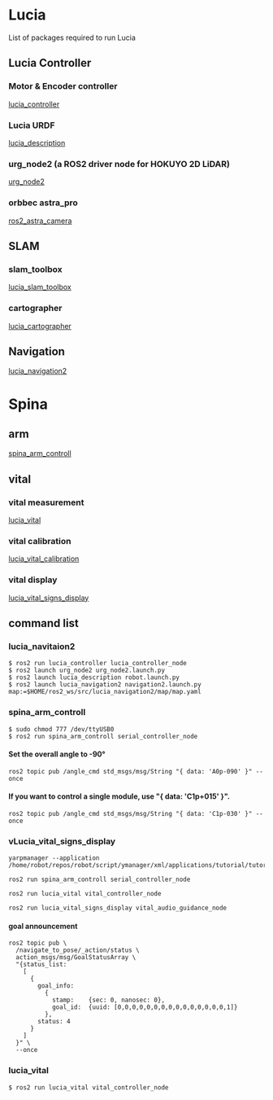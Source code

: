 # Lucia
List of packages required to run Lucia
## Lucia Controller
### Motor & Encoder controller
[lucia_controller](https://github.com/iHaruruki/lucia_controller.git)
### Lucia URDF
[lucia_description](https://github.com/iHaruruki/lucia_description.git)
### urg_node2 (a ROS2 driver node for HOKUYO 2D LiDAR)
[urg_node2](https://github.com/Hokuyo-aut/urg_node2.git)
### orbbec astra_pro
[ros2_astra_camera](https://github.com/orbbec/ros2_astra_camera.git)
## SLAM
### slam_toolbox
[lucia_slam_toolbox](https://github.com/iHaruruki/lucia_slam_toolbox.git)
### cartographer
[lucia_cartographer](https://github.com/iHaruruki/lucia_cartographer.git)
## Navigation
[lucia_navigation2](https://github.com/iHaruruki/lucia_navigation2.git)
# Spina
## arm
[spina_arm_controll](https://github.com/iHaruruki/spina_arm_controll.git)
## vital
### vital measurement
[lucia_vital](https://github.com/iHaruruki/lucia_vital.git)
### vital calibration
[lucia_vital_calibration](https://github.com/iHaruruki/lucia_vital_calibration.git)
### vital display
[lucia_vital_signs_display](https://github.com/iHaruruki/lucia_vital_signs_display.git)

## command list
### lucia_navitaion2
```
$ ros2 run lucia_controller lucia_controller_node
$ ros2 launch urg_node2 urg_node2.launch.py
$ ros2 launch lucia_description robot.launch.py
$ ros2 launch lucia_navigation2 navigation2.launch.py map:=$HOME/ros2_ws/src/lucia_navigation2/map/map.yaml 
```

### spina_arm_controll
```shell
$ sudo chmod 777 /dev/ttyUSB0
$ ros2 run spina_arm_controll serial_controller_node
```
#### Set the overall angle to -90°
```
ros2 topic pub /angle_cmd std_msgs/msg/String "{ data: 'A0p-090' }" --once
```
#### If you want to control a single module, use "{ data: 'C1p+015' }".
```
ros2 topic pub /angle_cmd std_msgs/msg/String "{ data: 'C1p-030' }" --once
```
### vLucia_vital_signs_display
```
yarpmanager --application /home/robot/repos/robot/script/ymanager/xml/applications/tutorial/tutorial_audio_3.xml
```
```
ros2 run spina_arm_controll serial_controller_node
```
```
ros2 run lucia_vital vital_controller_node
```
```
ros2 run lucia_vital_signs_display vital_audio_guidance_node 
```
#### goal announcement
```
ros2 topic pub \
  /navigate_to_pose/_action/status \
  action_msgs/msg/GoalStatusArray \
  "{status_list:
    [
      {
        goal_info:
          {
            stamp:    {sec: 0, nanosec: 0},
            goal_id:  {uuid: [0,0,0,0,0,0,0,0,0,0,0,0,0,0,0,1]}
          },
        status: 4
      }
    ]
  }" \
  --once
```
### lucia_vital
```
$ ros2 run lucia_vital vital_controller_node
```
